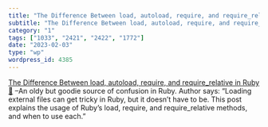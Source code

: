```yaml
---
title: "The Difference Between load, autoload, require, and require_relative in Ruby 📖"
subtitle: "The Difference Between load, autoload, require, and require_relative in Ruby 📖"
category: "1"
tags: ["1033", "2421", "2422", "1772"]
date: "2023-02-03"
type: "wp"
wordpress_id: 4385
---
```

[ The Difference Between load, autoload, require, and require_relative in Ruby 📖]( https://www.akshaykhot.com/difference-between-load-autoload-require-in-ruby/) –An oldy but goodie source of confusion in Ruby. Author says: “Loading external files can get tricky in Ruby, but it doesn’t have to be. This post explains the usage of Ruby’s load, require, and require_relative methods, and when to use each.”